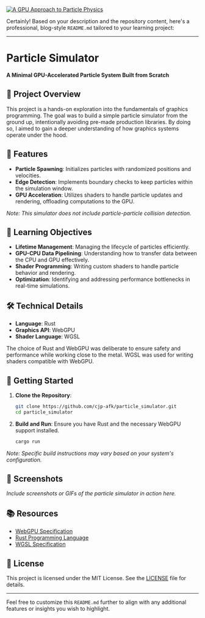 [![A GPU Approach to Particle Physics](https://tse3.mm.bing.net/th?id=OIP.WnoNO3pS9Qo3idIQkMPIaQHaFj\&cb=iwp1\&pid=Api)](https://nullprogram.com/blog/2014/06/29/)

Certainly! Based on your description and the repository content, here's a professional, blog-style `README.md` tailored to your learning project:

---

# Particle Simulator

**A Minimal GPU-Accelerated Particle System Built from Scratch**

## 🎯 Project Overview

This project is a hands-on exploration into the fundamentals of graphics programming. The goal was to build a simple particle simulator from the ground up, intentionally avoiding pre-made production libraries. By doing so, I aimed to gain a deeper understanding of how graphics systems operate under the hood.

## 🧪 Features

* **Particle Spawning**: Initializes particles with randomized positions and velocities.
* **Edge Detection**: Implements boundary checks to keep particles within the simulation window.
* **GPU Acceleration**: Utilizes shaders to handle particle updates and rendering, offloading computations to the GPU.

*Note: This simulator does not include particle-particle collision detection.*

## 🧠 Learning Objectives

* **Lifetime Management**: Managing the lifecycle of particles efficiently.
* **GPU-CPU Data Pipelining**: Understanding how to transfer data between the CPU and GPU effectively.
* **Shader Programming**: Writing custom shaders to handle particle behavior and rendering.
* **Optimization**: Identifying and addressing performance bottlenecks in real-time simulations.

## 🛠️ Technical Details

* **Language**: Rust
* **Graphics API**: WebGPU
* **Shader Language**: WGSL

The choice of Rust and WebGPU was deliberate to ensure safety and performance while working close to the metal. WGSL was used for writing shaders compatible with WebGPU.

## 🚀 Getting Started

1. **Clone the Repository**:

   ```bash
   git clone https://github.com/cjp-afk/particle_simulator.git
   cd particle_simulator
   ```

2. **Build and Run**:
   Ensure you have Rust and the necessary WebGPU support installed.

   ```bash
   cargo run
   ```

*Note: Specific build instructions may vary based on your system's configuration.*

## 📸 Screenshots

*Include screenshots or GIFs of the particle simulator in action here.*

## 📚 Resources

* [WebGPU Specification](https://gpuweb.github.io/gpuweb/)
* [Rust Programming Language](https://www.rust-lang.org/)
* [WGSL Specification](https://www.w3.org/TR/WGSL/)

## 📝 License

This project is licensed under the MIT License. See the [LICENSE](LICENSE) file for details.

---

Feel free to customize this `README.md` further to align with any additional features or insights you wish to highlight.
